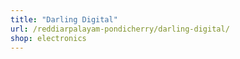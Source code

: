```yaml
---
title: "Darling Digital"
url: /reddiarpalayam-pondicherry/darling-digital/
shop: electronics
---
```

